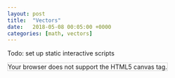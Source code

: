 ```yaml
---
layout: post
title:  "Vectors"
date:   2018-05-08 00:05:00 +0000
categories: [math, vectors] 
---
```


Todo: set up static interactive scripts



<canvas id="myCanvas" width="200" height="100" style="border:1px solid #d3d3d3;">
Your browser does not support the HTML5 canvas tag.</canvas>

<script>
var c = document.getElementById("myCanvas");
var ctx = c.getContext("2d");
ctx.beginPath();
ctx.arc(5,5,40,0,2*Math.PI);
ctx.stroke();
</script>
